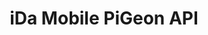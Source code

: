 ---
title: iDa Mobile PiGeon API

language_tabs:
  - xml : WSDL

toc_footers:
  - <a href='http://www.idamob.ru'>@ copyright iDa Mobile 2016</a>
  - <a href='http://www.doc.idamob.ru'>@ documentation iDa Mobile</a>

includes:
  - pigeon/description
  - pigeon/requestProToBank
  - pigeon/checkSubscriptionAuthorized
  - pigeon/authorizeSubscription
  - pigeon/verifySubscriptionAuthorization
  - pigeon/requestPigeonToBank
  - pigeon/reportNotificationExpired
  - pigeon/requestBankToPigeon
  - pigeon/sendNotification
  - pigeon/getNotificationDetails
  - pigeon/getDeliveryStatus
  - pigeon/deleteSubscription
  - pigeon/checkSubscriptionExists
  - pigeon/dataStructs
  - pigeon/pushContent
  - pigeon/pushType
  - pigeon/pushDetails
  - pigeon/faq

search: true
---